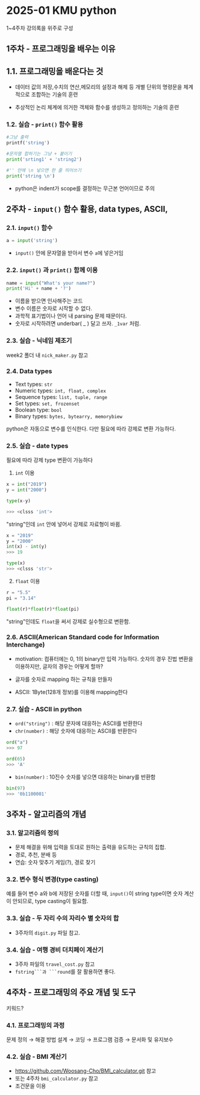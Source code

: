 2025-01 KMU python
=============

1~4주차 강의록을 위주로 구성



## 1주차 - 프로그래밍을 배우는 이유
## 1.1. 프로그래밍을 배운다는 것

* 데이터 값의 저장,수치의 연산,메모리의 설정과 해제 등 개별 단위의 명령문을 체계적으로 조합하는 기술의 훈련

*  추상적인 논리 체계에 의거한 객체와 함수를 생성하고 정의하는 기술의 훈련
  

### 1.2. 실습 - `print()` 함수 활용

```python
#그냥 출력
printf('string')

#문자열 합하기는 그냥 + 붙이기
print('srting1' + 'string2')

#'' 안에 \n 넣으면 한 줄 띄어쓰기
print('string \n')
```

* python은 indent가 scope를 결정하는 무근본 언어이므로 주의

## 2주차 - `input()` 함수 활용, data types, ASCII, 

### 2.1.  `input()` 함수

```python
a = input('string')
```

* `input()` 안에 문자열을 받아서 변수 `a`에 넣은거임

### 2.2. `input()` 과 `print()` 함께 이용

```python
name = input("What's your name?")
print('Hi' + name + '?')
```
* 이름을 받으면 인사해주는 코드
* 변수 이름은 숫자로 시작할 수 없다. 
* 과학적 표기법이나 언어 내 parsing 문제 때문이다.
*  숫자로 시작하려면 underbar( _ ) 달고 쓰자. `_1var` 처럼.


### 2.3. 실습 - 닉네임 제조기

week2 폴더 내 `nick_maker.py` 참고

### 2.4. Data types 

* Text types: `str`
* Numeric types: `int, float, complex`
* Sequence types: `list, tuple, range`
* Set types: `set, frozenset`
* Boolean type: `bool`
* Binary types: `bytes, bytearry, memorybiew`

python은 자동으로 변수를 인식한다. 다만 필요에 따라 강제로 변환 가능하다. 

### 2.5. 실습 - date types

필요에 따라 강제 type 변환이 가능하다

1. `int` 이용
```python
x = int("2019")
y = int("2000")

type(x-y)

>>> <clsss 'int'>
```
"string"인데 `int` 안에 넣어서 강제로 자료형이 바뀜.

```python
x = "2019"
y = "2000"
int(x) - int(y)
>>> 19

type(x)
>>> <clsss 'str'>
```

2. `float` 이용
```python
r = "5.5"
pi = "3.14"

float(r)*float(r)*float(pi)
```

"string"인데도 `float`을 써서 강제로 실수형으로 변환함.

### 2.6. ASCII(American Standard code for Information Interchange)

* motivation: 컴퓨터에는 0, 1의 binary만 입력 가능하다. 숫자의 경우 진법 변환을 이용하지만, 글자의 경우는 어떻게 할까?

* 글자를 숫자로 mapping 하는 규칙을 만들자

* ASCII: 1Byte(128개 정보)를 이용해 mapping한다

### 2.7. 실습 - ASCII in python

* `ord("string")` : 해당 문자에 대응하는 ASCII를 반환한다
* `chr(number)` : 해당 숫자에 대응하는 ASCII를 반환한다

```python
ord("a")
>>> 97

ord(65)
>>> 'A'
```

* `bin(number)` : 10진수 숫자를 넣으면 대응하는 binary를 반환함
```python
bin(97)
>>> '0b1100001'
```

## 3주차 - 알고리즘의 개념

### 3.1. 알고리즘의 정의
* 문제 해결을 위해 입력을 토대로 원하는 출력을 유도하는 규칙의 집합.
*  경로, 추천, 분배 등 
*  연습: 숫자 맞추기 게임(?), 경로 찾기

### 3.2. 변수 형식 변경(type casting)

예를 들어 변수 a와 b에 저장된 숫자를 더할 때, `input()`이 string type이면 숫자 계산이 안되므로, type casting이 필요함.

### 3.3. 실습 - 두 자리 수의 자리수 별 숫자의 합

* 3주차의 `digit.py` 파일 참고.


### 3.4. 실습 - 여행 경비 더치페이 계산기

* 3주차 파일의 `travel_cost.py` 참고
* `fstring```과 ```round`를 잘 활용하면 좋다.

## 4주차 - 프로그래밍의 주요 개념 및 도구
키워드? 
### 4.1. 프로그래밍의 과정

문제 정의 &rarr; 해결 방법 설계 &rarr; 코딩 &rarr; 프로그램 검증 &rarr; 문서화 및 유지보수

### 4.2. 실습 - BMI 계산기

* https://github.com/Woosang-Cho/BMI_calculator.git 참고
* 또는 4주차 `bmi_calculator.py` 참고
* 조건문을 이용


